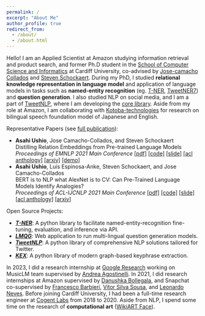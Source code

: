 ```yaml
---
permalink: /
excerpt: "About Me"
author_profile: true
redirect_from: 
  - /about/
  - /about.html
---
```


Hello! I am an Applied Scientist at Amazon studying information retrieval and product search, and former Ph.D student in the [School of Computer Science and Informatics](https://www.cardiff.ac.uk/computer-science) at Cardiff University,
co-advised by [Jose-camacho Collados](http://josecamachocollados.com/) and [Steven Schockaert](https://www.cardiff.ac.uk/people/view/133772-schockaert-steven).
During my PhD, I studied **relational knowledge representation in language model** and 
application of language models in tasks such as 
**named-entity recognition** (eg. [T-NER](https://github.com/asahi417/tner), [TweetNER7](https://huggingface.co/datasets/tner/tweetner7)) 
and **question generation**. I also studied NLP on social media, and I am a part of [TweetNLP](https://tweetnlp.org/), where I am developing the [core library](https://github.com/cardiffnlp/tweetnlp). Aside from my role at Amazon, I am collaborating with [Kotoba-technologies](https://www.kotoba.tech) for research on bilingual speech foundation model of Japanese and English.

Representative Papers (see [full publication](https://asahiushio.com/publications)):
- <b>Asahi Ushio</b>, Jose Camacho-Collados, and Steven Schockaert <br>
Distilling Relation Embeddings from Pre-trained Language Models  <br>
 <em>Proceedings of EMNLP 2021 Main Conference</em>
<a href="https://aclanthology.org/2021.emnlp-main.712.pdf">[pdf]</a>
<a href="https://github.com/asahi417/relbert">[code]</a>
<a href="https://www.slideshare.net/asahiushio1/202111-emnlp-distilling-relation-embeddings-from-pretrained-language-models">[slide]</a>
<a href="https://aclanthology.org/2021.emnlp-main.712">[acl anthology]</a>
<a href="https://arxiv.org/abs/2110.15705">[arxiv]</a>
<a href="https://huggingface.co/spaces/relbert/Analogy">[demo]</a>
- <b>Asahi Ushio</b>, Luis Espinosa-Anke, Steven Schockaert, and Jose Camacho-Collados <br>
BERT is to NLP what AlexNet is to CV: Can Pre-Trained Language Models Identify Analogies? <br>
 <em>Proceedings of ACL-IJCNLP 2021 Main Conference</em>
<a href="https://aclanthology.org/2021.acl-long.280.pdf">[pdf]</a>
<a href="https://github.com/asahi417/analogy-language-model">[code]</a>
<a href="https://www.slideshare.net/asahiushio1/202105-acl-bert-is-to-nlp-what-alexnet-is-to-cv-can-pretrained-language-models-identify-analogies">[slide]</a>
<a href="https://aclanthology.org/2021.acl-long.280">[acl anthology]</a>
<a href="https://arxiv.org/abs/2105.04949">[arxiv]</a>


Open Source Projects:
- [***T-NER***](https://github.com/asahi417/tner): A python library to facilitate named-entity-recognition fine-tuning, evaluation, and inference via API.
- [***LMQG***](https://github.com/asahi417/lm-question-generation): Web application to run multi-lingual question generation models.
- [***TweetNLP***](https://github.com/cardiffnlp/tweetnlp): A python library of comprehensive NLP solutions tailored for Twitter.
- [***KEX***](https://pypi.org/project/kex): A python library of modern graph-based keyphrase extraction.

In 2023, I did a research internship at [Google Research](https://research.google/) working on MusicLM team supervised by [Andrea Agostinelli](https://scholar.google.it/citations?user=NM85zIEAAAAJ&hl=en). In 2021, I did research internships at Amazon supervised by [Danushka Bollegala](https://danushka.net/), and Snapchat co-supervised by [Francesco Barbieri](https://research.snap.com/team/francesco-barbieri/), [Vítor Silva Sousa](https://research.snap.com/team/vitor-silva-sousa), and
[Leonardo Neves](https://research.snap.com/team/leonardo-neves/).
Before joining Cardiff University, I had been a full-time research engineer at [Cogent Labs](https://www.cogent.co.jp/en/) from 2018 to 2020.
Aside from NLP, I spend some time on the research of **computational art** ([WikiART Face](https://asahi417.github.io/projects/wikiart_face/)).
